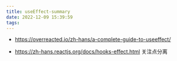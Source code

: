 ```yaml
---
title: useEffect-summary
date: 2022-12-09 15:39:59
tags:
---
```

- https://overreacted.io/zh-hans/a-complete-guide-to-useeffect/

- https://zh-hans.reactjs.org/docs/hooks-effect.html
关注点分离